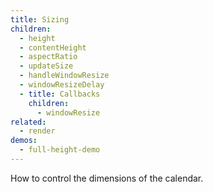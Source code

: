 ```yaml
---
title: Sizing
children:
  - height
  - contentHeight
  - aspectRatio
  - updateSize
  - handleWindowResize
  - windowResizeDelay
  - title: Callbacks
    children:
      - windowResize
related:
  - render
demos:
  - full-height-demo
---
```


How to control the dimensions of the calendar.
